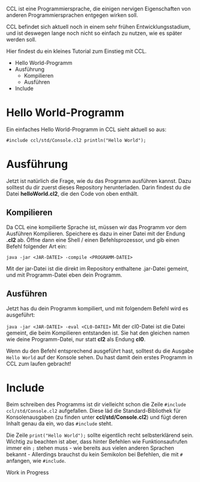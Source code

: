 CCL ist eine Programmiersprache, die einigen nervigen Eigenschaften von anderen Programmiersprachen entgegen wirken soll.

CCL befindet sich aktuell noch in einem sehr frühen Entwicklungsstadium, und ist deswegen lange noch nicht so einfach zu nutzen, wie es später werden soll.

Hier findest du ein kleines Tutorial zum Einstieg mit CCL.

* Hello World-Programm
* Ausführung
    * Kompilieren
    * Ausführen
* Include

# Hello World-Programm
Ein einfaches Hello World-Programm in CCL sieht aktuell so aus:

`
#include ccl/std/Console.cl2
println("Hello World");
`

# Ausführung
Jetzt ist natürlich die Frage, wie du das Programm ausführen kannst. Dazu solltest du dir zuerst dieses Repository herunterladen. Darin findest du die Datei **helloWorld.cl2**, die den Code von oben enthält.

## Kompilieren
Da CCL eine kompilierte Sprache ist, müssen wir das Programm vor dem Ausführen Kompilieren. Speichere es dazu in einer Datei mit der Endung **.cl2** ab. Öffne dann eine Shell / einen Befehlsprozessor, und gib einen Befehl folgender Art ein:

`java -jar <JAR-DATEI> -compile <PROGRAMM-DATEI>`

Mit der jar-Datei ist die direkt im Repository enthaltene .jar-Datei gemeint, und mit Programm-Datei eben dein Programm.

## Ausführen
Jetzt has du dein Programm kompiliert, und mit folgendem Befehl wird es ausgeführt:

`java -jar <JAR-DATEI> -eval <CL0-DATEI>`
Mit der cl0-Datei ist die Datei gemeint, die beim Kompilieren entstanden ist. Sie hat den gleichen namen wie deine Programm-Datei, nur statt **cl2** als Endung **cl0**.

Wenn du den Befehl entsprechend ausgeführt hast, solltest du die Ausgabe `Hello World` auf der Konsole sehen. Du hast damit dein erstes Programm in CCL zum laufen gebracht!

# Include
Beim schreiben des Programms ist dir vielleicht schon die Zeile `#include ccl/std/Console.cl2` aufgefallen. Diese läd die Standard-Bibliothek für Konsolenausgaben (zu finden unter **ccl/std/Console.cl2**) und fügt deren Inhalt genau da ein, wo das `#include` steht.

Die Zeile `print("Hello World");` sollte eigentlich recht selbsterklärend sein. Wichtig zu beachten ist aber, dass hinter Befehlen wie Funktionsaufrufen immer ein `;` stehen muss - wie bereits aus vielen anderen Sprachen bekannt - Allerdings brauchst du kein Semikolon bei Befehlen, die mit `#` anfangen, wie `#include`.

Work in Progress
